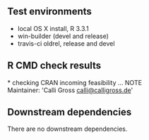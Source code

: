 ## Test environments
* local OS X install, R 3.3.1
* win-builder (devel and release)
* travis-ci oldrel, release and devel 

## R CMD check results

\* checking CRAN incoming feasibility ... NOTE  
Maintainer: 'Calli Gross <calli@calligross.de>'


## Downstream dependencies
There are no downstream dependencies.
